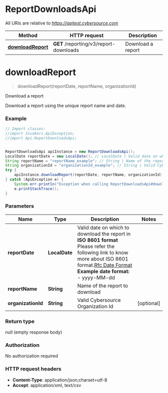 # ReportDownloadsApi

All URIs are relative to *https://apitest.cybersource.com*

Method | HTTP request | Description
------------- | ------------- | -------------
[**downloadReport**](ReportDownloadsApi.md#downloadReport) | **GET** /reporting/v3/report-downloads | Download a report


<a name="downloadReport"></a>
# **downloadReport**
> downloadReport(reportDate, reportName, organizationId)

Download a report

Download a report using the unique report name and date. 

### Example
```java
// Import classes:
//import Invokers.ApiException;
//import Api.ReportDownloadsApi;


ReportDownloadsApi apiInstance = new ReportDownloadsApi();
LocalDate reportDate = new LocalDate(); // LocalDate | Valid date on which to download the report in **ISO 8601 format** Please refer the following link to know more about ISO 8601 format.[Rfc Date Format](https://xml2rfc.tools.ietf.org/public/rfc/html/rfc3339.html#anchor14)  **Example date format:**   - yyyy-MM-dd 
String reportName = "reportName_example"; // String | Name of the report to download
String organizationId = "organizationId_example"; // String | Valid Cybersource Organization Id
try {
    apiInstance.downloadReport(reportDate, reportName, organizationId);
} catch (ApiException e) {
    System.err.println("Exception when calling ReportDownloadsApi#downloadReport");
    e.printStackTrace();
}
```

### Parameters

Name | Type | Description  | Notes
------------- | ------------- | ------------- | -------------
 **reportDate** | **LocalDate**| Valid date on which to download the report in **ISO 8601 format** Please refer the following link to know more about ISO 8601 format.[Rfc Date Format](https://xml2rfc.tools.ietf.org/public/rfc/html/rfc3339.html#anchor14)  **Example date format:**   - yyyy-MM-dd  |
 **reportName** | **String**| Name of the report to download |
 **organizationId** | **String**| Valid Cybersource Organization Id | [optional]

### Return type

null (empty response body)

### Authorization

No authorization required

### HTTP request headers

 - **Content-Type**: application/json;charset=utf-8
 - **Accept**: application/xml, text/csv

